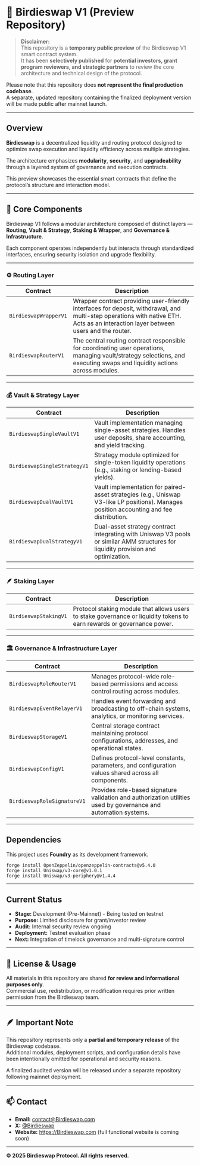 # 🦜 Birdieswap V1 (Preview Repository)

> **Disclaimer:**  
> This repository is a **temporary public preview** of the Birdieswap V1 smart contract system.  
> It has been **selectively published** for **potential investors, grant program reviewers, and strategic partners** to review the core architecture and technical design of the protocol.

Please note that this repository does **not represent the final production codebase**.  
A separate, updated repository containing the finalized deployment version will be made public after mainnet launch.

---

## Overview

**Birdieswap** is a decentralized liquidity and routing protocol designed to optimize swap execution and liquidity efficiency across multiple strategies.  

The architecture emphasizes **modularity**, **security**, and **upgradeability** through a layered system of governance and execution contracts.

This preview showcases the essential smart contracts that define the protocol’s structure and interaction model.

---

## 🧩 Core Components

Birdieswap V1 follows a modular architecture composed of distinct layers — **Routing**, **Vault & Strategy**, **Staking & Wrapper**, and **Governance & Infrastructure**.  

Each component operates independently but interacts through standardized interfaces, ensuring security isolation and upgrade flexibility.

---

### ⚙️ Routing Layer
| Contract              | Description                                                                                                                                                                        |
| --------------------- | ---------------------------------------------------------------------------------------------------------------------------------------------------------------------------------- |
| `BirdieswapWrapperV1` | Wrapper contract providing user-friendly interfaces for deposit, withdrawal, and multi-step operations with native ETH. Acts as an interaction layer between users and the router. |
| `BirdieswapRouterV1`  | The central routing contract responsible for coordinating user operations, managing vault/strategy selections, and executing swaps and liquidity actions across modules.           |

---

### 💰 Vault & Strategy Layer
| Contract                     | Description                                                                                                                              |
| ---------------------------- | ---------------------------------------------------------------------------------------------------------------------------------------- |
| `BirdieswapSingleVaultV1`    | Vault implementation managing single-asset strategies. Handles user deposits, share accounting, and yield tracking.                      |
| `BirdieswapSingleStrategyV1` | Strategy module optimized for single-token liquidity operations (e.g., staking or lending-based yields).                                 |
| `BirdieswapDualVaultV1`      | Vault implementation for paired-asset strategies (e.g., Uniswap V3-like LP positions). Manages position accounting and fee distribution. |
| `BirdieswapDualStrategyV1`   | Dual-asset strategy contract integrating with Uniswap V3 pools or similar AMM structures for liquidity provision and optimization.       |

---

### 🪶 Staking Layer
| Contract              | Description                                                                                                            |
| --------------------- | ---------------------------------------------------------------------------------------------------------------------- |
| `BirdieswapStakingV1` | Protocol staking module that allows users to stake governance or liquidity tokens to earn rewards or governance power. |

---

### 🏛 Governance & Infrastructure Layer
| Contract                    | Description                                                                                                     |
| --------------------------- | --------------------------------------------------------------------------------------------------------------- |
| `BirdieswapRoleRouterV1`    | Manages protocol-wide role-based permissions and access control routing across modules.                         |
| `BirdieswapEventRelayerV1`  | Handles event forwarding and broadcasting to off-chain systems, analytics, or monitoring services.              |
| `BirdieswapStorageV1`       | Central storage contract maintaining protocol configurations, addresses, and operational states.                |
| `BirdieswapConfigV1`        | Defines protocol-level constants, parameters, and configuration values shared across all components.            |
| `BirdieswapRoleSignatureV1` | Provides role-based signature validation and authorization utilities used by governance and automation systems. |

---

## Dependencies

This project uses **Foundry** as its development framework.

```
forge install OpenZeppelin/openzeppelin-contracts@v5.4.0
forge install Uniswap/v3-core@v1.0.1
forge install Uniswap/v3-periphery@v1.4.4
```


---

## Current Status

- **Stage:** Development (Pre-Mainnet) - Being tested on testnet
- **Purpose:** Limited disclosure for grant/investor review
- **Audit:** Internal security review ongoing
- **Deployment:** Testnet evaluation phase
- **Next:** Integration of timelock governance and multi-signature control

---

## 📜 License & Usage

All materials in this repository are shared **for review and informational purposes only**.  
Commercial use, redistribution, or modification requires prior written permission from the Birdieswap team.

---

## 🪶 Important Note

This repository represents only a **partial and temporary release** of the Birdieswap codebase.  
Additional modules, deployment scripts, and configuration details have been intentionally omitted for operational and security reasons.  

A finalized audited version will be released under a separate repository following mainnet deployment.

---

## 📫 Contact

- **Email:** [contact@Birdieswap.com](mailto:contact@Birdieswap.com)  
- **X:** [@Birdieswap](https://x.com/Birdieswap)
- **Website:** https://Birdieswap.com (full functional website is coming soon)

---

**© 2025 Birdieswap Protocol. All rights reserved.**
